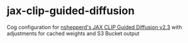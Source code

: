 # jax-clip-guided-diffusion

Cog configuration for [nshepperd's JAX CLIP Guided Diffusion v2.3](https://colab.research.google.com/drive/12Bod44YVIXYRh39WRqp0kNz8OUBNFk9Z#scrollTo=gWPbtYH9tExr)
with adjustments for cached weights and S3 Bucket output
